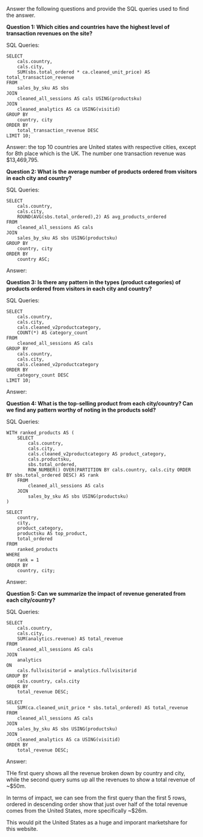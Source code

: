 Answer the following questions and provide the SQL queries used to find the answer.

    
**Question 1: Which cities and countries have the highest level of transaction revenues on the site?**


SQL Queries:

```
SELECT
	cals.country,
	cals.city,
	SUM(sbs.total_ordered * ca.cleaned_unit_price) AS total_transaction_revenue
FROM
	sales_by_sku AS sbs
JOIN
	cleaned_all_sessions AS cals USING(productsku)
JOIN
	cleaned_analytics AS ca USING(visitid)
GROUP BY
	country, city
ORDER BY
	total_transaction_revenue DESC
LIMIT 10;
```

Answer: the top 10 countries are United states with respective cities, except for 8th place which is the UK. The number one transaction revenue was $13,469,795.


**Question 2: What is the average number of products ordered from visitors in each city and country?**


SQL Queries:
```
SELECT
	cals.country,
	cals.city,
	ROUND(AVG(sbs.total_ordered),2) AS avg_products_ordered
FROM
	cleaned_all_sessions AS cals
JOIN
	sales_by_sku AS sbs USING(productsku)
GROUP BY
	country, city
ORDER BY
	country ASC;
```

Answer:



**Question 3: Is there any pattern in the types (product categories) of products ordered from visitors in each city and country?**


SQL Queries:

```
SELECT
    cals.country,
    cals.city,
    cals.cleaned_v2productcategory,
    COUNT(*) AS category_count
FROM
    cleaned_all_sessions AS cals
GROUP BY
    cals.country, 
	cals.city, 
	cals.cleaned_v2productcategory
ORDER BY
    category_count DESC
LIMIT 10;
```


Answer:



**Question 4: What is the top-selling product from each city/country? Can we find any pattern worthy of noting in the products sold?**


SQL Queries:

```
WITH ranked_products AS (
    SELECT
        cals.country,
        cals.city,
        cals.cleaned_v2productcategory AS product_category,
        cals.productsku,
        sbs.total_ordered,
        ROW_NUMBER() OVER(PARTITION BY cals.country, cals.city ORDER BY sbs.total_ordered DESC) AS rank
    FROM
        cleaned_all_sessions AS cals
    JOIN
        sales_by_sku AS sbs USING(productsku)
)

SELECT
    country,
    city,
    product_category,
    productsku AS top_product,
    total_ordered
FROM
    ranked_products
WHERE
    rank = 1
ORDER BY
    country, city;
```

Answer:



**Question 5: Can we summarize the impact of revenue generated from each city/country?**

SQL Queries:

```
SELECT
    cals.country,
    cals.city,
    SUM(analytics.revenue) AS total_revenue
FROM
    cleaned_all_sessions AS cals
JOIN
    analytics
ON
    cals.fullvisitorid = analytics.fullvisitorid
GROUP BY
    cals.country, cals.city
ORDER BY
    total_revenue DESC; 
```
```
SELECT
    SUM(ca.cleaned_unit_price * sbs.total_ordered) AS total_revenue
FROM
    cleaned_all_sessions AS cals
JOIN
	sales_by_sku AS sbs USING(productsku)
JOIN
    cleaned_analytics AS ca USING(visitid)
ORDER BY
    total_revenue DESC;
```

Answer:

THe first query shows all the revenue broken down by country and city, while the second query sums up all the revenues to show a total revenue of ~$50m. 

In terms of impact, we can see from the first query than the first 5 rows, ordered in descending order show that just over half of the total revenue comes from the United States, more specifically ~$26m.

This would pit the United States as a huge and imporant marketshare for this website.





